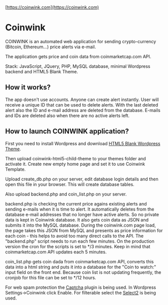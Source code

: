 [https://coinwink.com](https://coinwink.com)

# Coinwink

COINWINK is an automated web application for sending crypto-currency (Bitcoin, Ethereum...) price alerts via e-mail.

The application gets price and coin data from coinmarketcap.com API.

Stack: JavaScript, JQuery, PHP, MySQL database, minimal Wordpress backend and HTML5 Blank Theme.


## How it works?

The app doesn't use accounts. Anyone can create alert instantly. User will receive a unique ID that can be used to delete alerts. With the last deleted alert also the ID and e-mail address are deleted from the database. E-mails and IDs are deleted also when there are no active alerts left.


## How to launch COINWINK application?

First you need to install Wordpress and download [HTML5 Blank Wordpress Theme](http://html5blank.com/).

Then upload coinwink-html5-child-theme to your themes folder and activate it. Create new empty home page and set it to use Coinwink Template.

Upload create_db.php on your server, edit database login details and then open this file in your browser. This will create database tables.

Also upload backend.php and coin_list.php on your server.

backend.php is checking the current price agains existing alerts and sending e-mails when it is time to alert. It automatically deletes from the database e-mail addresses that no longer have active alerts. So no private data is kept in Coinwink database. It also gets coin data as JSON and submits it into the MySQL database. During the coinwink.com page load, the page takes this JSON from MySQL and presents as price information for each coin - this helps to avoid too many direct calls to the API. The "backend.php" script needs to run each few minutes. On the production version the cron for the scripts is set to */3 minutes. Keep in mind that coinmarketcap.com API updates each 5 minutes.

coin_list.php gets coin dada from coinmarketcap.com API, converts this data into a html string and puts it into a database for the "Coin to watch:" input field on the front end. Because coin list is not updating frequently, the cronjob for this file can be set to */12 hours.

For web spam protection the [Captcha](https://wordpress.org/plugins/captcha/) plugin is being used. In Wordpress Settings->Coinwink click Enable.
For filterable select the [Select2](https://select2.github.io/) is being used.
